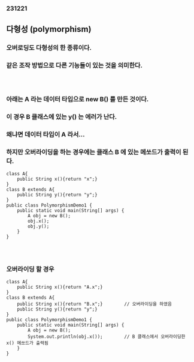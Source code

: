 ### 231221
## 다형성 (polymorphism)
### 오버로딩도 다형성의 한 종류이다.
### 같은 조작 방법으로 다른 기능들이 있는 것을 의미한다.
### <br/>

### 아래는 A 라는 데이터 타입으로 new B() 를 만든 것이다.
### 이 경우 B 클래스에 있는 y() 는 에러가 난다.
### 왜냐면 데이터 타입이 A 라서...
### 하지만 오버라이딩을 하는 경우에는 클래스 B 에 있는 메쏘드가 출력이 된다.
```
class A{
    public String x(){return "x";}
}
class B extends A{
    public String y(){return "y";}
}
public class PolymorphismDemo1 {
    public static void main(String[] args) {
        A obj = new B();
        obj.x();
        obj.y();
    }
}
```
### <br/>

### 오버라이딩 할 경우
```
class A{
    public String x(){return "A.x";}
}
class B extends A{
    public String x(){return "B.x";}        // 오버라이딩을 하였음
    public String y(){return "y";}
}
public class PolymorphismDemo1 {
    public static void main(String[] args) {
        A obj = new B();
        System.out.println(obj.x());        // B 클래스에서 오버라이딩한 x() 메쏘드가 출력됨
    }
}
```
### <br/>

